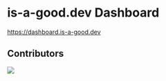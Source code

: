 # is-a-good.dev Dashboard
https://dashboard.is-a-good.dev

## Contributors
<a href="https://github.com/is-a-good-dev/dashboard/graphs/contributors">
  <img src="https://contrib.rocks/image?repo=is-a-good-dev/dashboard" />
</a>
